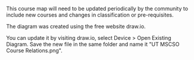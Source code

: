This course map will need to be updated periodically by the community to include new courses and changes in classification or pre-requisites.

The diagram was created using the free website draw.io. 

You can update it by visiting draw.io, select Device > Open Existing Diagram. Save the new file in the same folder and name it "UT MSCSO Course Relations.png".